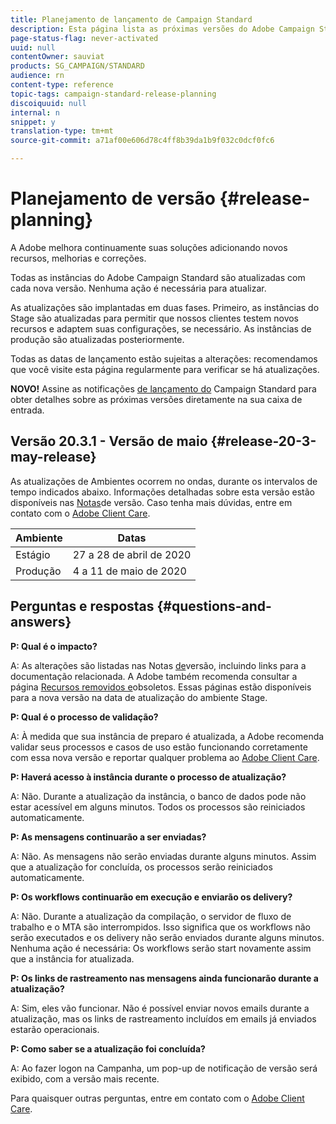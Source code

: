 ```yaml
---
title: Planejamento de lançamento de Campaign Standard
description: Esta página lista as próximas versões do Adobe Campaign Standard.
page-status-flag: never-activated
uuid: null
contentOwner: sauviat
products: SG_CAMPAIGN/STANDARD
audience: rn
content-type: reference
topic-tags: campaign-standard-release-planning
discoiquuid: null
internal: n
snippet: y
translation-type: tm+mt
source-git-commit: a71af00e606d78c4ff8b39da1b9f032c0dcf0fc6

---
```



# Planejamento de versão {#release-planning}

A Adobe melhora continuamente suas soluções adicionando novos recursos, melhorias e correções.

Todas as instâncias do Adobe Campaign Standard são atualizadas com cada nova versão. Nenhuma ação é necessária para atualizar.

As atualizações são implantadas em duas fases. Primeiro, as instâncias do Stage são atualizadas para permitir que nossos clientes testem novos recursos e adaptem suas configurações, se necessário. As instâncias de produção são atualizadas posteriormente.

Todas as datas de lançamento estão sujeitas a alterações: recomendamos que você visite esta página regularmente para verificar se há atualizações.

**NOVO!** Assine as notificações [de lançamento do](http://amc-mkt-prod1-t.adobe-campaign.com/lp/LP25?service=%40rZ5cqp2DgNzrgz0alKPInakNbPSTeJYozZYnS7Wbs802u4GlISkHZX4omtK00nAU6xzZ6luEWQzr7kQ9pkCwJYumWkU) Campaign Standard para obter detalhes sobre as próximas versões diretamente na sua caixa de entrada.

## Versão 20.3.1 - Versão de maio {#release-20-3-may-release}

As atualizações de Ambientes ocorrem no ondas, durante os intervalos de tempo indicados abaixo. Informações detalhadas sobre esta versão estão disponíveis nas [Notas](../../rn/using/release-notes.md)de versão. Caso tenha mais dúvidas, entre em contato com o [Adobe Client Care](https://support.neolane.net/webApp/extranetLogin).

<table> 
 <thead> 
  <tr> 
   <th> Ambiente<br /> </th> 
   <th> Datas<br /> </th> 
  </tr> 
 </thead> 
 <tbody> 
  <tr> 
   <td> Estágio<br /> </td> 
   <td> 27 a 28 de abril de 2020<br /> </td> 
  </tr> 
  <tr> 
   <td> Produção<br /> </td> 
   <td> 4 a 11 de maio de 2020<br /> </td> 
  </tr> 
 </tbody> 
</table>



## Perguntas e respostas {#questions-and-answers}

**P: Qual é o impacto?**

A: As alterações são listadas nas Notas [de](../../rn/using/release-notes.md)versão, incluindo links para a documentação relacionada. A Adobe também recomenda consultar a página [Recursos removidos e](https://helpx.adobe.com/br/campaign/kb/acs-deprecated-and-removed-features.html)obsoletos. Essas páginas estão disponíveis para a nova versão na data de atualização do ambiente Stage.

**P: Qual é o processo de validação?**

A: À medida que sua instância de preparo é atualizada, a Adobe recomenda validar seus processos e casos de uso estão funcionando corretamente com essa nova versão e reportar qualquer problema ao [Adobe Client Care](https://support.neolane.net/webApp/extranetLogin).

**P: Haverá acesso à instância durante o processo de atualização?**

A: Não. Durante a atualização da instância, o banco de dados pode não estar acessível em alguns minutos. Todos os processos são reiniciados automaticamente.

**P: As mensagens continuarão a ser enviadas?**

A: Não. As mensagens não serão enviadas durante alguns minutos. Assim que a atualização for concluída, os processos serão reiniciados automaticamente.

**P: Os workflows continuarão em execução e enviarão os delivery?**

A: Não. Durante a atualização da compilação, o servidor de fluxo de trabalho e o MTA são interrompidos. Isso significa que os workflows não serão executados e os delivery não serão enviados durante alguns minutos. Nenhuma ação é necessária: Os workflows serão start novamente assim que a instância for atualizada.

**P: Os links de rastreamento nas mensagens ainda funcionarão durante a atualização?**

A: Sim, eles vão funcionar. Não é possível enviar novos emails durante a atualização, mas os links de rastreamento incluídos em emails já enviados estarão operacionais.

**P: Como saber se a atualização foi concluída?**

A: Ao fazer logon na Campanha, um pop-up de notificação de versão será exibido, com a versão mais recente.

Para quaisquer outras perguntas, entre em contato com o [Adobe Client Care](https://support.neolane.net/webApp/extranetLogin).